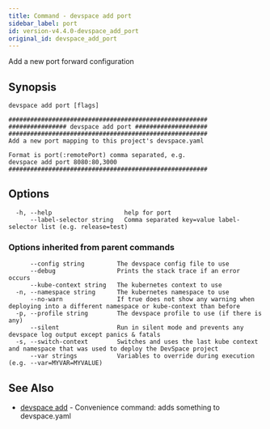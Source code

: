 ```yaml
---
title: Command - devspace add port
sidebar_label: port
id: version-v4.4.0-devspace_add_port
original_id: devspace_add_port
---
```



Add a new port forward configuration

## Synopsis


```
devspace add port [flags]
```

```
#######################################################
################ devspace add port ####################
#######################################################
Add a new port mapping to this project's devspace.yaml

Format is port(:remotePort) comma separated, e.g.
devspace add port 8080:80,3000
#######################################################
```
## Options

```
  -h, --help                    help for port
      --label-selector string   Comma separated key=value label-selector list (e.g. release=test)
```

### Options inherited from parent commands

```
      --config string         The devspace config file to use
      --debug                 Prints the stack trace if an error occurs
      --kube-context string   The kubernetes context to use
  -n, --namespace string      The kubernetes namespace to use
      --no-warn               If true does not show any warning when deploying into a different namespace or kube-context than before
  -p, --profile string        The devspace profile to use (if there is any)
      --silent                Run in silent mode and prevents any devspace log output except panics & fatals
  -s, --switch-context        Switches and uses the last kube context and namespace that was used to deploy the DevSpace project
      --var strings           Variables to override during execution (e.g. --var=MYVAR=MYVALUE)
```

## See Also

* [devspace add](../../cli/commands/devspace_add)	 - Convenience command: adds something to devspace.yaml
